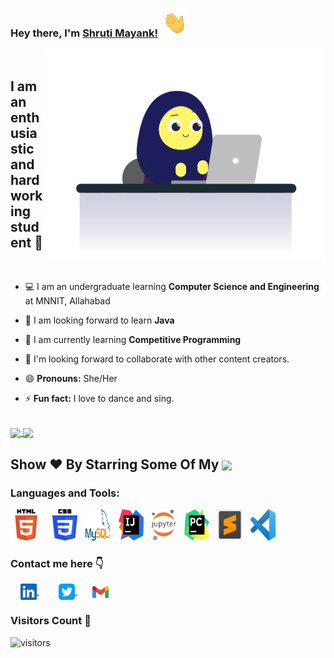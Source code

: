 ### Hey there, I'm [Shruti Mayank!](https://github.com/shruti-mayank) <img height="45px" src="https://github.com/shruti-mayank/shruti-mayank/blob/main/assets/waving_hand.gif">

<img align="right" alt="GIF" width="450px" src="https://github.com/shruti-mayank/shruti-mayank/blob/main/assets/coding-gif.gif"/>

<br>

## I am an enthusiastic and hardworking student :slightly_smiling_face:

<br>

- :computer: I am an undergraduate learning **Computer Science and Engineering** at MNNIT, Allahabad

- :seedling: I am looking forward to learn **Java**

- :iphone: I am currently learning **Competitive Programming**

- :dancers: I'm looking forward to collaborate with other content creators.

- :smile: **Pronouns:** She/Her

- :zap: **Fun fact:** I love to dance and sing.

<br>

<a href="https://github-readme-stats.vercel.app/api?username=shruti-mayank&show_icons=true&theme=dracula">
  <img align="center" src="https://github-readme-stats.vercel.app/api?username=shruti-mayank&show_icons=true&theme=dracula&custom_title=My GitHub Stats" />
</a>
<a href="https://github-readme-stats.vercel.app/api/top-langs/?username=shruti-mayank&layout=compact&langs_count=8">
  <img align="center" src="https://github-readme-stats.vercel.app/api/top-langs/?username=shruti-mayank&layout=compact&langs_count=10&theme=dracula" />
</a>

<h2 align="left">Show ❤️ By Starring Some Of My <a href='https://github.com/shruti-mayank?tab=repositories'><img align='center'  height="24" src="https://img.shields.io/badge/Repos!😊-lightpink.svg?&style=for-the-badge&logo=shruti-mayank&logoColor=blue" /></a></h2>

### Languages and Tools:

<p align="left">
  <img style="padding-right:5px;" src="https://github.com/shruti-mayank/shruti-mayank/blob/main/assets/html.png" alt="html" width="50" height="50"/> &nbsp;
  <img style="padding-right:5px;" src="https://github.com/shruti-mayank/shruti-mayank/blob/main/assets/css.png" alt="css" width="40" height="50"/>&nbsp; 
  <!-- <img style="padding-right:5px;" src="https://github.com/shruti-mayank/shruti-mayank/blob/main/assets/dart.png" alt="dart" width="50" height="50"/>&nbsp;  -->
  <!-- <img style="padding-right:5px;" src="https://github.com/shruti-mayank/shruti-mayank/blob/main/assets/java.png" alt="java" width="40" height="50"/>&nbsp; -->
  <img style="padding-right:5px;" src="https://github.com/shruti-mayank/shruti-mayank/blob/main/assets/mysql.png" alt="mysql" width="40" height="50"/>&nbsp; 
  <!-- <img style="padding-right:5px;" src="https://github.com/shruti-mayank/shruti-mayank/blob/main/assets/python.png" alt="python" width="40" height="50"/> &nbsp;  -->
  <!-- <img style="padding-right:5px;" src="https://github.com/shruti-mayank/shruti-mayank/blob/main/assets/android_studio.png" alt="android_studio" width="40" height="50"/>&nbsp;  -->
  <!-- <img style="padding-right:5px;" src="https://github.com/shruti-mayank/shruti-mayank/blob/main/assets/flutter.png" alt="flutter" width="40" height="50"/>&nbsp;  -->
  <img style="padding-right:5px;" src="https://github.com/shruti-mayank/shruti-mayank/blob/main/assets/intellij_idea.png" alt="intellij_idea" width="40" height="50"/>&nbsp; <img style="padding-right:5px;" src="https://github.com/shruti-mayank/shruti-mayank/blob/main/assets/jupyter_notebook.png" alt="jupyter_notebook" width="40" height="50"/>&nbsp; 
  <img style="padding-right:5px;" src="https://github.com/shruti-mayank/shruti-mayank/blob/main/assets/pycharm.png" alt="pycharm" width="40" height="50"/>&nbsp; 
  <img style="padding-right:5px;" src="https://github.com/shruti-mayank/shruti-mayank/blob/main/assets/sublime_text.jpg" alt="sublime_text" width="40" height="50"/>&nbsp; <img style="padding-right:5px;" src="https://github.com/shruti-mayank/shruti-mayank/blob/main/assets/vscode.png" alt="vscode" width="40" height="50"/>&nbsp;
</p>

### Contact me here :point_down:

&nbsp; &nbsp; <a href="https://www.linkedin.com/in/shruti-mayank/">
<img align="center" width="26px" src="https://github.com/shruti-mayank/shruti-mayank/blob/main/assets/linkedin.jpeg" />
</a> &nbsp; &nbsp; &nbsp; &nbsp;
<a href="https://twitter.com/shruti_mayank">
<img align="center" width="26px" src="https://github.com/shruti-mayank/shruti-mayank/blob/main/assets/twitter.png" />
</a> &nbsp; &nbsp; &nbsp;
<a href="mailto:shrutimayank1@gmail.com">
<img align="center" width="26px" src="https://github.com/shruti-mayank/shruti-mayank/blob/main/assets/gmail.png" />
</a>
<br>

### Visitors Count :eyes:

![visitors](https://visitor-badge.glitch.me/badge?page_id=shruti-mayank)

<!-- <img align="left" src = "https://profile-counter.glitch.me/shruti-mayank/count.svg" alt ="Loading"> -->
